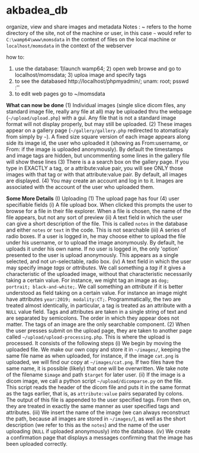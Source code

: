 # akbadea_db
organize, view and share images and metadata
Notes : ~ refers to the home directory of the site, not of the machine or user, in this case `~` would refer to `C:\wamp64\www\momsdata` in the context of files on the local machine or `localhost/momsdata` in the context of the webserver

how to:
1. use the database: 1)launch wamp64; 2) open web browse and go to localhost/momsdata; 3) uploa image and specify tags
2. to see the databased http://localhost/phpmyadmin/; unam: root; psswd :''
3. to edit web pages go to ~/momsdata


**What can now be done**
	(1) Individual images (single slice dicom files, any standard image file, really any file at all) may be uploaded thru the webpage (`~/upload/upload.php`) with a gui. Any file that is not a standard image format will not display properly, but may still be uploaded.
	(2) These images appear on a gallery page (`~/gallery/gallery.php` redirected to atomaticaly from simply by `~`). A fixed size square version of each image appears along side its image id, the user who uploaded it (showing as From:username, or From:    if the image is uploaded anonymously). By default the timestamps and image tags are hidden, but uncommenting some lines in the gallery file will show these lines
	(3) There is a a search box on the gallery page. If you type in EXACTLY a tag, or a attribute:value pair, you will see ONLY those images with that tag or with that attribute:value pair. By default, all images are displayed.
	(4) You may create an account and log in to it. Images are associated with the account of the user who uploaded them.


**Some More Details**
	(I) Uploading
		(1) The upload page has four (4) user specifiable fields
			(i) A file upload box. When clicked this prompts the user to browse for a file in their file explorer. When a file is chosen, the name of the file appears, but not any sort of preview
			(ii) A text field in which the user can give a short description of the file. This is called `notes` in the database and either `notes` or `text` in the code. This is not searchable
			(iii) A series of radio boxes. If a user is logged in, he may choose either to upload the file under his username, or to upload the image anonymously. By default, he uploads it under his own name. If no user is logged in, the only 'option' presented to the user is upload anonymously. This appears as a single selected, and not un-selectable, radio box.
			(iv) A text field in which the user may specify image *tags* or *attributes*. We call something a *tag* if it gives a characteristic of the uploaded image, without that characteristic necessarily taking a certain value. For instance, we might tag an image as `dog; portrait; black-and-white;`. We call something an *attribute* if it is better understood as field taking on a certain value. For instance an image might have attributes `year:2019; modality:CT;`. Programmatically, the two are treated almost identically, in particular, a tag is treated as an attribute with a `NULL` value field. Tags and attributes are taken in a single string of text and are separated by semicolons. The order in which they appear does not matter. The tags of an image are the only searchable component.
		(2) When the user presses submit on the upload page, they are taken to another page called `~/upload/upload-processing.php`. This is where the upload is processed. It consists of the following steps
			(i) We begin by moving the uploaded file. We make our own copy and store it in `~/images/`, keeping the same file name as when uploaded, for instance, if the image `cat.png` is uploaded, we will find our copy at `~/images/cat.png`. If two files have the same name, it is possible (likely) that one will be overwritten. We take note of the filename `$image` and path `$target` for later user.
			(ii) If the image is a dicom image, we call a python script `~/upload/dicomparse.py` on the file. This script reads the header of the dicom file and puts it in the same format as the tags earlier, that is, as `attribute:value` pairs separated by colons. The output of this file is appended to the user specified tags. From then on, they are treated in exactly the same manner as user specified tags and attributes.
			(iii) We insert the name of the image (we can always reconstruct the path, because all images are stored in `~/images/`), as well as the short description (we refer to this as the `notes`) and the name of the user uploading (`NULL` if uploaded anonymously) into the database.
			(iv) We create a confirmation page that displays a messages confirming that the image has been uploaded correctly.

